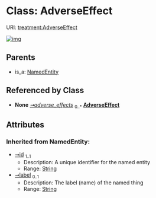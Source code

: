 
# Class: AdverseEffect




URI: [treatment:AdverseEffect](http://w3id.org/ontogpt/treatments/AdverseEffect)


[![img](https://yuml.me/diagram/nofunky;dir:TB/class/[NamedEntity],[TreatmentAdverseEffect]-%20adverse_effects%200..*>[AdverseEffect&#124;id(i):string;label(i):string%20%3F],[NamedEntity]^-[AdverseEffect],[TreatmentAdverseEffect])](https://yuml.me/diagram/nofunky;dir:TB/class/[NamedEntity],[TreatmentAdverseEffect]-%20adverse_effects%200..*>[AdverseEffect&#124;id(i):string;label(i):string%20%3F],[NamedEntity]^-[AdverseEffect],[TreatmentAdverseEffect])

## Parents

 *  is_a: [NamedEntity](NamedEntity.md)

## Referenced by Class

 *  **None** *[➞adverse_effects](treatmentAdverseEffect__adverse_effects.md)*  <sub>0..\*</sub>  **[AdverseEffect](AdverseEffect.md)**

## Attributes


### Inherited from NamedEntity:

 * [➞id](namedEntity__id.md)  <sub>1..1</sub>
     * Description: A unique identifier for the named entity
     * Range: [String](types/String.md)
 * [➞label](namedEntity__label.md)  <sub>0..1</sub>
     * Description: The label (name) of the named thing
     * Range: [String](types/String.md)
